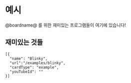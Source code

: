 # 예시

@boardname@ 를 위한 재미있는 프로그램들이 여기에 있습니다!

## 재미있는 것들

```codecard
[{
  "name": "Blinky",
  "url":"/examples/blinky",
  "cardType": "example",
  "youTubeId": ""
}]
```